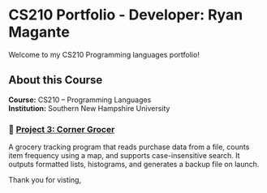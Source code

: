 # CS210 Portfolio - Developer: Ryan Magante

Welcome to my CS210 Programming languages portfolio!


## About this Course
**Course:** CS210 – Programming Languages  
**Institution:** Southern New Hampshire University  



### 🔹 [Project 3: Corner Grocer](./project3-corner-grocer/)
A grocery tracking program that reads purchase data from a file, counts item frequency using a map, and supports case-insensitive search. It outputs formatted lists, histograms, and generates a backup file on launch.


Thank you for visting, 
